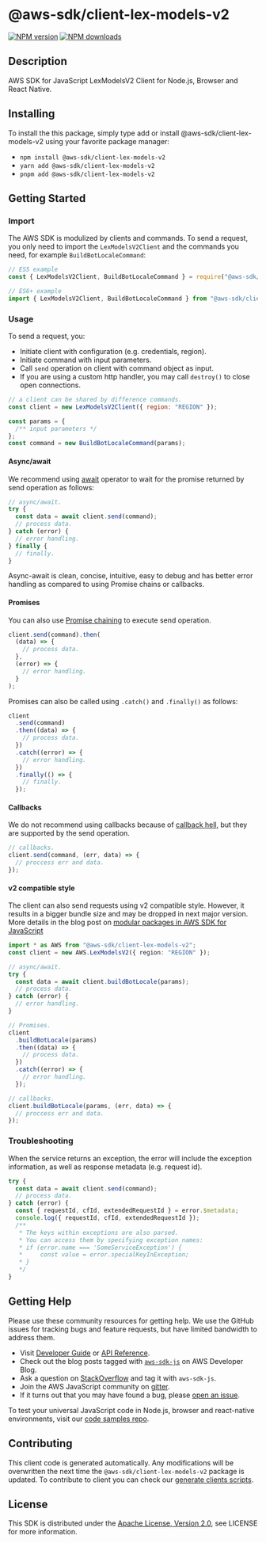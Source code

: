 # @aws-sdk/client-lex-models-v2

[![NPM version](https://img.shields.io/npm/v/@aws-sdk/client-lex-models-v2/latest.svg)](https://www.npmjs.com/package/@aws-sdk/client-lex-models-v2)
[![NPM downloads](https://img.shields.io/npm/dm/@aws-sdk/client-lex-models-v2.svg)](https://www.npmjs.com/package/@aws-sdk/client-lex-models-v2)

## Description

AWS SDK for JavaScript LexModelsV2 Client for Node.js, Browser and React Native.

<p></p>

## Installing

To install the this package, simply type add or install @aws-sdk/client-lex-models-v2
using your favorite package manager:

- `npm install @aws-sdk/client-lex-models-v2`
- `yarn add @aws-sdk/client-lex-models-v2`
- `pnpm add @aws-sdk/client-lex-models-v2`

## Getting Started

### Import

The AWS SDK is modulized by clients and commands.
To send a request, you only need to import the `LexModelsV2Client` and
the commands you need, for example `BuildBotLocaleCommand`:

```js
// ES5 example
const { LexModelsV2Client, BuildBotLocaleCommand } = require("@aws-sdk/client-lex-models-v2");
```

```ts
// ES6+ example
import { LexModelsV2Client, BuildBotLocaleCommand } from "@aws-sdk/client-lex-models-v2";
```

### Usage

To send a request, you:

- Initiate client with configuration (e.g. credentials, region).
- Initiate command with input parameters.
- Call `send` operation on client with command object as input.
- If you are using a custom http handler, you may call `destroy()` to close open connections.

```js
// a client can be shared by difference commands.
const client = new LexModelsV2Client({ region: "REGION" });

const params = {
  /** input parameters */
};
const command = new BuildBotLocaleCommand(params);
```

#### Async/await

We recommend using [await](https://developer.mozilla.org/en-US/docs/Web/JavaScript/Reference/Operators/await)
operator to wait for the promise returned by send operation as follows:

```js
// async/await.
try {
  const data = await client.send(command);
  // process data.
} catch (error) {
  // error handling.
} finally {
  // finally.
}
```

Async-await is clean, concise, intuitive, easy to debug and has better error handling
as compared to using Promise chains or callbacks.

#### Promises

You can also use [Promise chaining](https://developer.mozilla.org/en-US/docs/Web/JavaScript/Guide/Using_promises#chaining)
to execute send operation.

```js
client.send(command).then(
  (data) => {
    // process data.
  },
  (error) => {
    // error handling.
  }
);
```

Promises can also be called using `.catch()` and `.finally()` as follows:

```js
client
  .send(command)
  .then((data) => {
    // process data.
  })
  .catch((error) => {
    // error handling.
  })
  .finally(() => {
    // finally.
  });
```

#### Callbacks

We do not recommend using callbacks because of [callback hell](http://callbackhell.com/),
but they are supported by the send operation.

```js
// callbacks.
client.send(command, (err, data) => {
  // proccess err and data.
});
```

#### v2 compatible style

The client can also send requests using v2 compatible style.
However, it results in a bigger bundle size and may be dropped in next major version. More details in the blog post
on [modular packages in AWS SDK for JavaScript](https://aws.amazon.com/blogs/developer/modular-packages-in-aws-sdk-for-javascript/)

```ts
import * as AWS from "@aws-sdk/client-lex-models-v2";
const client = new AWS.LexModelsV2({ region: "REGION" });

// async/await.
try {
  const data = await client.buildBotLocale(params);
  // process data.
} catch (error) {
  // error handling.
}

// Promises.
client
  .buildBotLocale(params)
  .then((data) => {
    // process data.
  })
  .catch((error) => {
    // error handling.
  });

// callbacks.
client.buildBotLocale(params, (err, data) => {
  // proccess err and data.
});
```

### Troubleshooting

When the service returns an exception, the error will include the exception information,
as well as response metadata (e.g. request id).

```js
try {
  const data = await client.send(command);
  // process data.
} catch (error) {
  const { requestId, cfId, extendedRequestId } = error.$metadata;
  console.log({ requestId, cfId, extendedRequestId });
  /**
   * The keys within exceptions are also parsed.
   * You can access them by specifying exception names:
   * if (error.name === 'SomeServiceException') {
   *     const value = error.specialKeyInException;
   * }
   */
}
```

## Getting Help

Please use these community resources for getting help.
We use the GitHub issues for tracking bugs and feature requests, but have limited bandwidth to address them.

- Visit [Developer Guide](https://docs.aws.amazon.com/sdk-for-javascript/v3/developer-guide/welcome.html)
  or [API Reference](https://docs.aws.amazon.com/AWSJavaScriptSDK/v3/latest/index.html).
- Check out the blog posts tagged with [`aws-sdk-js`](https://aws.amazon.com/blogs/developer/tag/aws-sdk-js/)
  on AWS Developer Blog.
- Ask a question on [StackOverflow](https://stackoverflow.com/questions/tagged/aws-sdk-js) and tag it with `aws-sdk-js`.
- Join the AWS JavaScript community on [gitter](https://gitter.im/aws/aws-sdk-js-v3).
- If it turns out that you may have found a bug, please [open an issue](https://github.com/aws/aws-sdk-js-v3/issues/new/choose).

To test your universal JavaScript code in Node.js, browser and react-native environments,
visit our [code samples repo](https://github.com/aws-samples/aws-sdk-js-tests).

## Contributing

This client code is generated automatically. Any modifications will be overwritten the next time the `@aws-sdk/client-lex-models-v2` package is updated.
To contribute to client you can check our [generate clients scripts](https://github.com/aws/aws-sdk-js-v3/tree/main/scripts/generate-clients).

## License

This SDK is distributed under the
[Apache License, Version 2.0](http://www.apache.org/licenses/LICENSE-2.0),
see LICENSE for more information.

